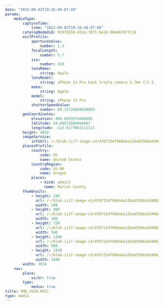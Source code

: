 ```yaml
---
date: "2022-09-02T19:16:48-07:00"
params:
    mediaType:
        captureTime:
            time: "2022-09-02T19:16:48-07:00"
        catalogNodeUid: 0197d15b-431e-7071-be2d-984467d77c16
        exifProfile:
            apertureValue:
                number: 1.5
            focalLength:
                number: 5.7
            iso:
                number: 320
            lensMake:
                string: Apple
            lensModel:
                string: iPhone 13 Pro back triple camera 5.7mm f/1.5
            make:
                string: Apple
            model:
                string: iPhone 13 Pro
            shutterSpeedValue:
                number: 60.31726868038003
        geoCoordinates:
            elevation: 408.6859574468085
            latitude: 44.88571666666667
            longitude: -122.6277861111111
        height: 4032
        imageService:
            infoUrl: /~/blob-iiif-image-v3/4767154f960aba12bab55b6a5d40b363a507c4f4e17f1999ca502911bb80799c/info.json
        placesProfile:
            country:
                code: US
                name: United States
            countryRegion:
                code: US-OR
                name: Oregon
            places:
                - kind: admin2
                  name: Marion County
        thumbnails:
            - height: 240
              url: /~/blob-iiif-image-v3/4767154f960aba12bab55b6a5d40b363a507c4f4e17f1999ca502911bb80799c/full/180%2C240/0/default.jpg
              width: 180
            - height: 480
              url: /~/blob-iiif-image-v3/4767154f960aba12bab55b6a5d40b363a507c4f4e17f1999ca502911bb80799c/full/360%2C480/0/default.jpg
              width: 360
            - height: 720
              url: /~/blob-iiif-image-v3/4767154f960aba12bab55b6a5d40b363a507c4f4e17f1999ca502911bb80799c/full/540%2C720/0/default.jpg
              width: 540
            - height: 1280
              url: /~/blob-iiif-image-v3/4767154f960aba12bab55b6a5d40b363a507c4f4e17f1999ca502911bb80799c/full/960%2C1280/0/default.jpg
              width: 960
            - height: 1920
              url: /~/blob-iiif-image-v3/4767154f960aba12bab55b6a5d40b363a507c4f4e17f1999ca502911bb80799c/full/1440%2C1920/0/default.jpg
              width: 1440
        width: 3024
    nav:
        place:
            us/or: true
        type:
            media: true
title: IMG_3526.HEIC
type: media
---
```

